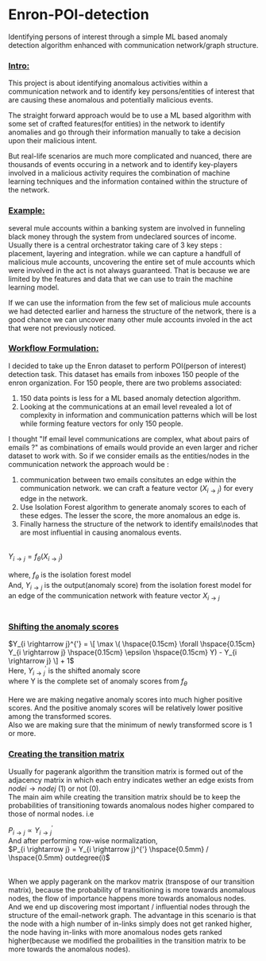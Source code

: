 # Enron-POI-detection
 Identifying persons of interest through a simple ML based anomaly detection algorithm enhanced with communication network/graph structure.

### **<ins>Intro:</ins>** <br> 
This project is about identifying anomalous activities within a communication network and to identify key persons/entities of interest that are causing these anomalous and potentially malicious events. <br> 

The straight forward approach would be to use a ML based algorithm with some set of crafted features(for entities) in the network to identify anomalies and go through their information manually to take a decision upon their malicious intent. <br> 

But real-life scenarios are much more complicated and nuanced, there are thousands of events occuring in a network and to identify key-players involved in a malicious activity requires the combination of machine learning techniques and the information contained within the structure of the network. <br>

### **<ins>Example:</ins>** <br> 
several mule accounts within a banking system are involved in funneling black money through the system from undeclared sources of income. 
Usually there is a central orchestrator taking care of 3 key steps : placement, layering and integration. while we can capture a handfull of malicious mule accounts, uncovering the entire set of mule accounts which were involved in the act is not always guaranteed. That is because we are limited by the features and data that we can use to train the machine learning model. 

If we can use the information from the few set of malicious mule accounts we had detected earlier and harness the structure of the network, there is a good chance we can uncover many other mule accounts involed in the act that were not previously noticed. <br>

### **<ins>Workflow Formulation:</ins>** <br>
I decided to take up the Enron dataset to perform POI(person of interest) detection task.
This dataset has emails from inboxes 150 people of the enron organization. For 150 people, there are two problems associated:
1) 150 data points is less for a ML based anomaly detection algorithm.
2) Looking at the communications at an email level revealed a lot of complexity in information and communication patterns which will be lost while forming feature vectors for only 150 people. <br>

I thought "If email level communications are complex, what about pairs of emails ?" as combinations of emails would provide an even larger and richer dataset to work with. So if we consider emails as the entities/nodes in the communication network the approach would be :<br>

1) communication between two emails consitutes an edge within the communication network. we can craft a feature vector ($X_{i \rightarrow j}$) for every edge
in the network.
2) Use Isolation Forest algorithm to generate anomaly scores to each of these edges. The lesser the score, the more anomalous an edge is.
3) Finally harness the structure of the network to identify emails\nodes that are most influential in causing anomalous events. <br><br>


$Y_{i \rightarrow j} = f_\theta \left( X_{i \rightarrow j} \right)$ <br><br>
$\text{where, } f_\theta \text{ is the isolation forest model}$ <br>
$\text{And, } Y_{i \rightarrow j} \text{ is the output(anomaly score) from the isolation forest model for an edge of the communication network with feature vector } X_{i \rightarrow j}$ <br><br>


### <ins>Shifting the anomaly scores</ins> <br>

$Y_{i \rightarrow j}^{'} =  \[ \max \( \hspace{0.15cm} \forall \hspace{0.15cm} Y_{i \rightarrow j} \hspace{0.15cm} \epsilon \hspace{0.15cm} Y) - Y_{i \rightarrow j} \] + 1$ <br>
$\text{Here, } Y_{i \rightarrow j}^{'} \text{ is the shifted anomaly score}$ <br>
$\text{where Y is the complete set of anomaly scores from }f_\theta$ <br><br>
Here we are making negative anomaly scores into much higher positive scores. And the positive anomaly scores will be relatively lower positive among the transformed scores. <br>
Also we are making sure that the minimum of newly transformed score is 1 or more. <br>

### <ins>Creating the transition matrix</ins> <br>
Usually for pagerank algorithm the transition matrix is formed out of the adjacency matrix in which each entry indicates wether an edge exists from $node i \rightarrow node j$ (1) or not (0). <br>
The main aim while creating the transition matrix should be to keep the probabilities of transitioning towards anomalous nodes higher compared to those of normal nodes. i.e <br>

$P_{i \rightarrow j} \propto	Y_{i \rightarrow j}^{'}$ <br>
$\text{And after performing row-wise normalization,}$ <br>
$P_{i \rightarrow j} = Y_{i \rightarrow j}^{'} \hspace{0.5mm} / \hspace{0.5mm} outdegree(i)$ <br><br>

When we apply pagerank on the markov matrix (transpose of our transition matrix), because the probability of transitioning is more towards anomalous nodes, the flow of importance happens more towards anomalous nodes. And we end up discovering most important / influential nodes through the structure of the email-network graph. The advantage in this scenario is that the node with a high number of in-links simply does
not get ranked higher, the node having in-links with more anomalous nodes gets ranked higher(because we modified the probailities in the transition matrix to be more towards the anomalous nodes).




 
